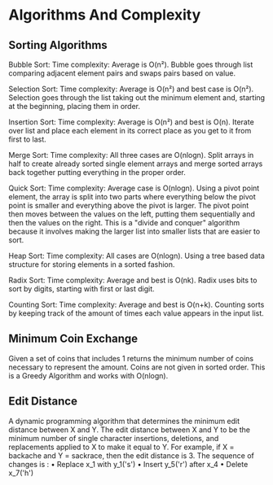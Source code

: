 # Algorithms And Complexity


## Sorting Algorithms

Bubble Sort: Time complexity: Average is O(n²). Bubble goes through list comparing adjacent element pairs and swaps pairs based on value.

Selection Sort: Time complexity: Average is O(n²) and best case is O(n²). Selection goes through the list taking out the minimum element and, starting at the beginning, placing them in order.

Insertion Sort: Time complexity: Average is O(n²) and best is O(n). Iterate over list and place each element in its correct place as you get to it from first to last.

Merge Sort: Time complexity: All three cases are O(nlogn). Split arrays in half to create already sorted single element arrays and merge sorted arrays back together putting everything in the proper order.

Quick Sort: Time complexity: Average case is O(nlogn). Using a pivot point element, the array is split into two parts where everything below the pivot point is smaller and everything above the pivot is larger. The pivot point then moves between the values on the left, putting them sequentially and then the values on the right. This is a "divide and conquer" algorithm because it involves making the larger list into smaller lists that are easier to sort.

Heap Sort: Time complexity: All cases are O(nlogn). Using a tree based data structure for storing elements in a sorted fashion.

Radix Sort: Time complexity: Average and best is O(nk). Radix uses bits to sort by digits, starting with first or last digit.

Counting Sort: Time complexity: Average and best is O(n+k). Counting sorts by keeping track of the amount of times each value appears in the input list.


## Minimum Coin Exchange
Given a set of coins that includes 1 returns the minimum number of coins necessary to represent the amount.
Coins are not given in sorted order.
This is a Greedy Algorithm and works with O(nlogn).


## Edit Distance
A dynamic programming algorithm that determines the minimum edit distance between X and Y. The edit distance between X and Y to be the minimum number of single character insertions, deletions, and replacements applied to X to make it equal to Y. For example, if X = backache and Y = sackrace, then the edit distance is 3. 
The sequence of changes is :
 •	Replace x_1 with  y_1('s')
 •	Insert  y_5('r') after x_4
 •	Delete x_7('h')
 
